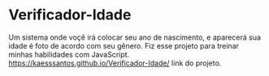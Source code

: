 # Verificador-Idade
 Um sistema onde voçê irá colocar seu ano de nascimento, e aparecerá sua idade é foto de acordo com seu gênero.
Fiz esse projeto para treinar minhas habilidades com JavaScript. 
https://kaesssantos.github.io/Verificador-Idade/ link do projeto.
